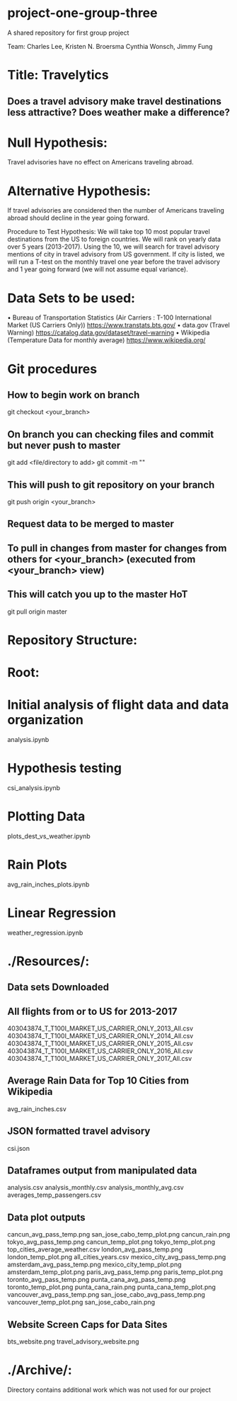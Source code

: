 # project-one-group-three
A shared repository for first group project

Team: Charles Lee, Kristen N. Broersma 
Cynthia Wonsch, Jimmy Fung 

# Title: Travelytics
## Does a travel advisory make travel destinations less attractive?  Does weather make a difference?

# Null Hypothesis:
Travel advisories have no effect on Americans traveling abroad.

# Alternative Hypothesis:
If travel advisories are considered then the number of Americans traveling abroad should decline in the year going forward.

Procedure to Test Hypothesis:
We will take top 10 most popular travel destinations from the US to foreign countries.  We will rank on yearly data over 5 years (2013-2017).
Using the 10, we will search for travel advisory mentions of city in travel advisory from US government.  If city is listed, we will run a T-test on the monthly travel one year before the travel advisory
and 1 year going forward (we will not assume equal variance).

# Data Sets to be used: 
• Bureau of Transportation Statistics (Air Carriers : T-100 International Market (US Carriers Only)) https://www.transtats.bts.gov/
• data.gov (Travel Warning) https://catalog.data.gov/dataset/travel-warning
• Wikipedia (Temperature Data for monthly average) https://www.wikipedia.org/

# Git procedures

## How to begin work on branch
git checkout <your_branch>
## On branch you can checking files and commit but never push to master
git add <file/directory to add>
git commit -m "<comment for commit>"
## This will push to git repository on your branch
git push origin <your_branch>
## Request data to be merged to master

## To pull in changes from master for changes from others for <your_branch> (executed from <your_branch> view)
## This will catch you up to the master HoT
git pull origin master

# Repository Structure:
# Root:
# Initial analysis of flight data and data organization
analysis.ipynb
# Hypothesis testing
csi_analysis.ipynb
# Plotting Data
plots_dest_vs_weather.ipynb
# Rain Plots
avg_rain_inches_plots.ipynb
# Linear Regression
weather_regression.ipynb

# ./Resources/:
## Data sets Downloaded
## All flights from or to US for 2013-2017
403043874_T_T100I_MARKET_US_CARRIER_ONLY_2013_All.csv
403043874_T_T100I_MARKET_US_CARRIER_ONLY_2014_All.csv
403043874_T_T100I_MARKET_US_CARRIER_ONLY_2015_All.csv
403043874_T_T100I_MARKET_US_CARRIER_ONLY_2016_All.csv
403043874_T_T100I_MARKET_US_CARRIER_ONLY_2017_All.csv
## Average Rain Data for Top 10 Cities from Wikipedia
avg_rain_inches.csv
## JSON formatted travel advisory
csi.json

## Dataframes output from manipulated data
analysis.csv
analysis_monthly.csv
analysis_monthly_avg.csv
averages_temp_passengers.csv

## Data plot outputs
cancun_avg_pass_temp.png
san_jose_cabo_temp_plot.png
cancun_rain.png
tokyo_avg_pass_temp.png
cancun_temp_plot.png
tokyo_temp_plot.png
top_cities_average_weather.csv
london_avg_pass_temp.png
london_temp_plot.png
all_cities_years.csv
mexico_city_avg_pass_temp.png
amsterdam_avg_pass_temp.png
mexico_city_temp_plot.png
amsterdam_temp_plot.png
paris_avg_pass_temp.png
paris_temp_plot.png
toronto_avg_pass_temp.png
punta_cana_avg_pass_temp.png
toronto_temp_plot.png
punta_cana_rain.png
punta_cana_temp_plot.png
vancouver_avg_pass_temp.png
san_jose_cabo_avg_pass_temp.png
vancouver_temp_plot.png
san_jose_cabo_rain.png

## Website Screen Caps for Data Sites
bts_website.png
travel_advisory_website.png

# ./Archive/:
Directory contains additional work which was not used for our project